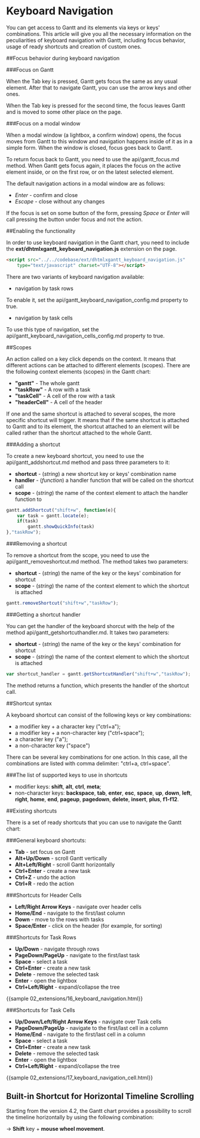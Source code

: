 Keyboard Navigation
========================

You can get access to Gantt and its elements via keys or keys' combinations. This article will give you all the necessary information 
on the peculiarities of keyboard navigation with Gantt, including focus behavior, usage of ready shortcuts and creation of custom ones.

##Focus behavior during keyboard navigation

###Focus on Gantt

When the Tab key is pressed, Gantt gets focus the same as any usual element. 
After that to navigate Gantt, you can use the arrow keys and other ones. 

When the Tab key is pressed for the second time, the focus leaves Gantt and is moved to some other place on the page.

###Focus on a modal window

When a modal window (a lightbox, a confirm window) opens, the focus moves from Gantt to this window and 
navigation happens inside of it as in a simple form. When the window is closed, focus goes back to Gantt.

To return focus back to Gantt, you need to use the api/gantt_focus.md method. When Gantt gets focus again, it places the focus on the active element inside, 
or on the first row, or on the latest selected element.

The default navigation actions in a modal window are as follows:

- *Enter* - confirm and close
- *Escape* - close without any changes

If the focus is set on some button of the form, pressing *Space* or *Enter* will call pressing the button under focus and not the action.

##Enabling the functionality

In order to use keyboard navigation in the Gantt chart, you need to include the **ext/dhtmlxgantt_keyboard_navigation.js** extension on the page. 

~~~html
<script src="../../codebase/ext/dhtmlxgantt_keyboard_navigation.js" 
	type="text/javascript" charset="UTF-8"></script>
~~~

There are two variants of keyboard navigation available:

- navigation by task rows

To enable it, set the api/gantt_keyboard_navigation_config.md property to true.

- navigation by task cells  

To use this type of navigation, set the api/gantt_keyboard_navigation_cells_config.md property to true.

##Scopes

An action called on a key click depends on the context. It means that different actions can be attached to different elements (scopes). 
There are the following context elements (scopes) in the Gantt chart:

- **"gantt"** - The whole gantt
- **"taskRow"** - A row with a task
- **"taskCell"** - A cell of the row with a task
- **"headerCell"** - A cell of the header

If one and the same shortcut is attached to several scopes, the more specific shortcut will trigger. It means that if the same shortcut is attached 
to Gantt and to its element, the shortcut attached to an element will be called rather than the shortcut attached to the whole Gantt. 

###Adding a shortcut

To create a new keyboard shortcut, you need to use the api/gantt_addshortcut.md method and pass three parameters to it:

- **shortcut** - (*string*) a new shortcut key or keys' combination name
- **handler** - (*function*) a handler function that will be called on the shortcut call 
- **scope** - (*string*) the name of the context element to attach the handler function to

~~~js
gantt.addShortcut("shift+w", function(e){ 
    var task = gantt.locate(e); 
    if(task) 
        gantt.showQuickInfo(task)
},"taskRow");
~~~

###Removing a shortcut

To remove a shortcut from the scope, you need to use the api/gantt_removeshortcut.md method. The method takes two parameters:

- **shortcut** - (*string*) the name of the key or the keys' combination for shortcut 
- **scope** - (*string*) the name of the context element to which the shortcut is attached

~~~js
gantt.removeShortcut("shift+w","taskRow");
~~~

###Getting a shortcut handler

You can get the handler of the keyboard shorcut with the help of the method api/gantt_getshortcuthandler.md. It takes two parameters:

- **shortcut** - (*string*) the name of the key or the keys' combination for shortcut 
- **scope** - (*string*) the name of the context element to which the shortcut is attached

~~~js
var shortcut_handler = gantt.getShortcutHandler("shift+w","taskRow");
~~~

The method returns a function, which presents the handler of the shortcut call. 

##Shortcut syntax

A keyboard shortcut can consist of the following keys or key combinations:

- a modifier key + a character key ("ctrl+a");
- a modifier key + a non-character key ("ctrl+space");
- a character key ("a");
- a non-character key ("space")

There can be several key combinations for one action. In this case, all the combinations are listed with comma delimiter: "ctrl+a, ctrl+space".

###The list of supported keys to use in shortcuts

- modifier keys: **shift**, **alt**, **ctrl**, **meta**;
- non-character keys: **backspace**, **tab**, **enter**, **esc**, **space**, **up**, **down**, **left**, **right**, **home**, **end**, **pageup**, **pagedown**, **delete**,
**insert**, **plus**, **f1-f12**.

##Existing shortcuts 

There is a set of ready shortcuts that you can use to navigate the Gantt chart:

###General keyboard shortcuts:

- **Tab** - set focus on Gantt
- **Alt+Up/Down** - scroll Gantt vertically
- **Alt+Left/Right** - scroll Gantt horizontally
- **Ctrl+Enter** - create a new task
- **Ctrl+Z** - undo the action
- **Ctrl+R** - redo the action

###Shortcuts for Header Cells

- **Left/Right Arrow Keys** - navigate over header cells
- **Home/End** - navigate to the first/last column
- **Down** - move to the rows with tasks
- **Space/Enter** - click on the header (for example, for sorting)


###Shortcuts for Task Rows

- **Up/Down** - navigate through rows
- **PageDown/PageUp** - navigate to the first/last task
- **Space** - select a task
- **Ctrl+Enter** - create a new task
- **Delete** - remove the selected task
- **Enter** - open the lightbox
- **Ctrl+Left/Right** - expand/collapse the tree 

{{sample 02_extensions/16_keyboard_navigation.html}}

###Shortcuts for Task Cells

- **Up/Down/Left/Right Arrow Keys** - navigate over Task cells
- **PageDown/PageUp** - navigate to the first/last cell in a column
- **Home/End** - navigate to the first/last cell in a column
- **Space** - select a task
- **Ctrl+Enter** - create a new task
- **Delete** - remove the selected task
- **Enter** - open the lightbox
- **Ctrl+Left/Right** - expand/collapse the tree

{{sample 02_extensions/17_keyboard_navigation_cell.html}}


Built-in Shortcut for Horizontal Timeline Scrolling
--------------------

Starting from the version 4.2, the Gantt chart provides a possibility to scroll the timeline horizontally by using the following combination:<br>

-> **Shift** key + **mouse wheel movement**. 
